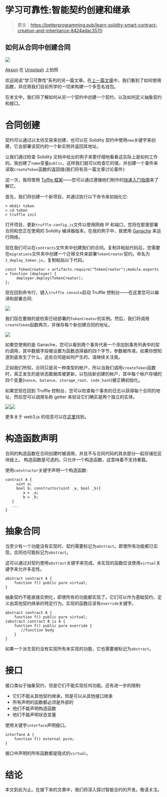 # 学习可靠性:智能契约创建和继承

> 原文：<https://betterprogramming.pub/learn-solidity-smart-contract-creation-and-inheritance-8424adac3570>

## 如何从合同中创建合同

![](img/f0b65d00dbb7466ae499ae86cbc2e05a.png)

[Akson](https://unsplash.com/@akson?utm_source=unsplash&utm_medium=referral&utm_content=creditCopyText) 在 [Unsplash](https://unsplash.com/s/photos/communication?utm_source=unsplash&utm_medium=referral&utm_content=creditCopyText) 上拍照

欢迎阅读“学习可靠性”系列的另一篇文章。在[上一篇文章](https://medium.com/better-programming/learn-solidity-functions-ddd8ea24c00d)中，我们看到了如何使用函数，并应用我们目前所学的一切来构建一个多签名钱包。

在本文中，我们将了解如何从另一个契约中创建一个契约，以及如何定义抽象契约和接口。

# 合同创建

契约可以通过以太坊交易来创建，也可以在 Solidity 契约中使用`new`关键字来创建，它会部署该契约的一个新实例并返回其地址。

让我们通过检查 Solidity 文档中给出的例子来更仔细地看看这实际上是如何工作的。我创建了`name`变量`public`，这样我们就可以检查它的值，并创建一个事件来读取`createToken`函数的返回值(我们将有另一篇文章讨论事件):

这一次，我将使用 [Tuffle 框架](https://www.trufflesuite.com/docs/truffle/overview)——您可以通过遵循他们制作的[快速入门指南](https://www.trufflesuite.com/docs/truffle/quickstart)来了解它。

首先，我们将创建一个新项目，并通过执行以下命令来初始化它:

```
> mkdir token
> cd token
> truffle init
```

打开项目，更新`truffle-config.js`文件以使用网络 IP 和端口，您将在那里部署合同和您正在使用的 Solidity 编译器版本。在我的例子中，我使用 [Ganache](https://www.trufflesuite.com/ganache) 来运行网络。

现在我们可以在`contracts`文件夹中创建我们的合同。复制并粘贴代码后，您需要在`migrations`文件夹中创建一个迁移文件来部署`TokenCreator`契约。命名为`2_deploy_token.js`，复制粘贴以下代码。

```
const TokenCreator = artifacts.require("TokenCreator");module.exports = function (deployer) {
     deployer.deploy(TokenCreator);
};
```

现在回到命令行，键入`truffle console`启动 Truffle 控制台——在这里您可以编译和部署合同:

![](img/18390ce4a228accfd3f68c7af4ba6be8.png)

我们现在要做的是检索已经部署的`TokenCreator`的实例。然后，我们将调用`createToken`函数两次，并保存每个新创建合同的地址。

![](img/03a5c46f1b4223d7296b4afd5476d50e.png)

如果您使用的是 Ganache，您可以看到两个事务代表一个添加到事务列表中的契约调用，其中数据字段被设置为函数选择器的四个字节，参数被传递。如果你想知道到底发生了什么，这些合同是如何产生的，请继续关注我。

正如我们所知，合同只是另一种类型的帐户，所以当我们调用`createToken`函数时，真正发生的是状态数据库被更新，以包括新创建的帐户，其中每个帐户存储的四个变量(`nonce`、`balance`、`storage_root`、`code_hash`)被正确初始化。

如果您现在回到 Truffle 控制台，您可以检查每个事务的日志以获得每个合同的地址，然后您可以调用名称 getter 来验证它们确实是两个独立的实体。

![](img/e360339ec6056bc582f32eb6b9702127.png)![](img/ff7238c2dd43e5c74b709377efe16e1e.png)

更多关于 web3.js 的信息可以在[这里](https://web3js.readthedocs.io/en/v1.3.0/)找到。

# 构造函数声明

合同的构造函数在合同创建时被调用，并且不与合同代码的其余部分一起存储在区块链上。
构造函数是可选的。只允许一个构造函数，这意味着不支持重载。

使用`constructor`关键字声明一个构造函数:

```
contract A {
     uint a;
     bool b; constructor(uint _a, bool _b){
        a = _a;
        b = _b;
   }
   ...
}
```

# 抽象合同

当至少有一个功能没有实现时，契约需要标记为`abstract`。即使所有功能都已实现，合同也可能标记为`abstract`。

这可以通过对契约使用`abstract`关键字来完成，未实现的函数应该使用`virtual`关键字来允许多态性。

```
abstract contract A {
    function f() public pure virtual;
}
```

抽象契约不能直接实例化，即使所有的功能都实现了。它们可以作为基础契约，定义由其他契约继承的特定行为。实现的函数应该有`override`关键字。

```
abstract contract A {
    function f() public pure virtual;
}abstract contract B is A {
    function f() public pure override {
       //function body
    }
}
```

如果一个派生契约没有实现所有未实现的功能，它也需要被标记为`abstract`。

# 接口

接口类似于抽象契约，但是它们不能实现任何功能。还有进一步的限制:

*   它们不能从其他契约继承，但是可以从其他接口继承
*   所有声明的函数都必须是外部的
*   他们不能声明构造函数
*   他们不能声明状态变量

使用关键字`interface`声明接口。

```
interface A {
    function f() external pure;
} 
```

接口中声明的所有函数都是隐式的`virtual`。

# 结论

本文到此为止。在接下来的文章中，我们将深入探讨智能合约的开发。敬请关注。